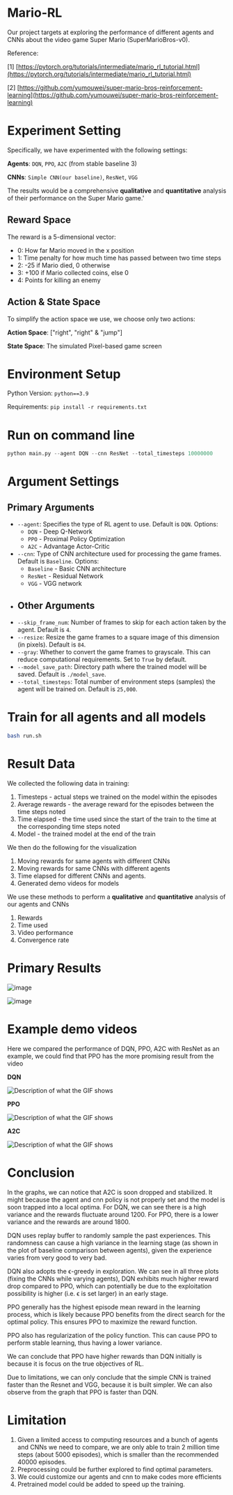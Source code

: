 # Mario-RL

Our project targets at exploring the performance of different agents and CNNs about the video game Super Mario (SuperMarioBros-v0).

Reference:

[1] [https://pytorch.org/tutorials/intermediate/mario_rl_tutorial.html](https://pytorch.org/tutorials/intermediate/mario_rl_tutorial.html)

[2] [https://github.com/yumouwei/super-mario-bros-reinforcement-learning](https://github.com/yumouwei/super-mario-bros-reinforcement-learning)

# Experiment Setting

Specifically, we have experimented with the following settings:

**Agents**: `DQN`, `PPO`, `A2C` (from stable baseline 3)

**CNNs**: `Simple CNN(our baseline)`, `ResNet`, `VGG`

The results would be a comprehensive **qualitative** and **quantitative** analysis of their performance on the Super Mario game.'

## Reward Space

The reward is a 5-dimensional vector:

* 0: How far Mario moved in the x position
* 1: Time penalty for how much time has passed between two time steps
* 2: -25 if Mario died, 0 otherwise
* 3: +100 if Mario collected coins, else 0
* 4: Points for killing an enemy

## Action & State Space

To simplify the action space we use, we choose only two actions:

**Action Space**: ["right", "right" & "jump"\]

**State Space**: The simulated Pixel-based game screen

# Environment Setup

Python Version: `python==3.9`

Requirements: `pip install -r requirements.txt`

# Run on command line

```python
python main.py --agent DQN --cnn ResNet --total_timesteps 10000000
```

# Argument Settings

## Primary Arguments

* `--agent`: Specifies the type of RL agent to use. Default is `DQN`. Options:
  * `DQN` - Deep Q-Network
  * `PPO` - Proximal Policy Optimization
  * `A2C` - Advantage Actor-Critic
* `--cnn`: Type of CNN architecture used for processing the game frames. Default is `Baseline`. Options:
  * `Baseline` - Basic CNN architecture
  * `ResNet` - Residual Network
  * `VGG` - VGG network
* ## Other Arguments
* `--skip_frame_num`: Number of frames to skip for each action taken by the agent. Default is `4`.
* `--resize`: Resize the game frames to a square image of this dimension (in pixels). Default is `84`.
* `--gray`: Whether to convert the game frames to grayscale. This can reduce computational requirements. Set to `True` by default.
* `--model_save_path`: Directory path where the trained model will be saved. Default is `./model_save`.
* `--total_timesteps`: Total number of environment steps (samples) the agent will be trained on. Default is `25,000`.

# Train for all agents and all models

```bash
bash run.sh
```

# Result Data

We collected the following data in training:

1. Timesteps - actual steps we trained on the model within the episodes
2. Average rewards - the average reward for the episodes between the time steps noted
3. Time elapsed - the time used since the start of the train to the time at the corresponding time steps noted
4. Model - the trained model at the end of the train

We then do the following for the visualization

1. Moving rewards for same agents with different CNNs
2. Moving rewards for same CNNs with different agents
3. Time elapsed for different CNNs and agents.
4. Generated demo videos for models

We use these methods to perform a **qualitative** and **quantitative** analysis of our agents and CNNs

1. Rewards
2. Time used
3. Video performance
4. Convergence rate

# Primary Results

![image](./plots/summary.jpg)

![image](./plots/cnn_summary.png)

# Example demo videos

Here we compared the performance of DQN, PPO, A2C with ResNet as an example, we could find that PPO has the more promising result from the video

**DQN**

![Description of what the GIF shows](./video/out_DQN_ResNet.gif "DQN &amp; ResNet")

**PPO**

![Description of what the GIF shows](./video/out_PPO_ResNet.gif "DQN &amp; ResNet")

**A2C**

![Description of what the GIF shows](./video/out_A2C_ResNet.gif "DQN &amp; ResNet")

# Conclusion

In the graphs, we can notice that A2C is soon dropped and stabilized. It might because the agent and cnn policy is not properly set and the model is soon trapped into a local optima. For DQN, we can see there is a high variance and the rewards fluctuate around 1200. For PPO, there is a lower variance and the rewards are around 1800.

DQN uses replay buffer to randomly sample the past experiences. This randomness can cause a high variance in the learning stage (as shown in the plot of baseline comparison between agents), given the experience varies from very good to very bad.

DQN also adopts the ϵ-greedy in exploration. We can see in all three plots (fixing the CNNs while varying agents), DQN exhibits much higher reward drop compared to PPO, which can potentially be due to the exploitation possibility is higher (i.e. ϵ is set larger) in an early stage.

PPO generally has the highest episode mean reward in the learning process, which is likely because PPO benefits from the direct search for the optimal policy. This ensures PPO to maximize the reward function.

PPO also has regularization of the policy function. This can cause PPO to perform stable learning, thus having a lower variance.

We can conclude that PPO have higher rewards than DQN initially is because it is focus on the true objectives of RL. 

Due to limitations, we can only conclude that the simple CNN is trained faster than the Resnet and VGG, because it is built simpler. We can also observe from the graph that PPO is faster than DQN. 

# Limitation

1. Given a limited access to computing resources and a bunch of agents and CNNs we need to compare, we are only able to train 2 million time steps (about 5000 episodes), which is smaller than the recommended 40000 episodes.
2. Preprocessing could be further explored to find optimal parameters.
3. We could customize our agents and cnn to make codes more efficients
4. Pretrained model could be added to speed up the training.
